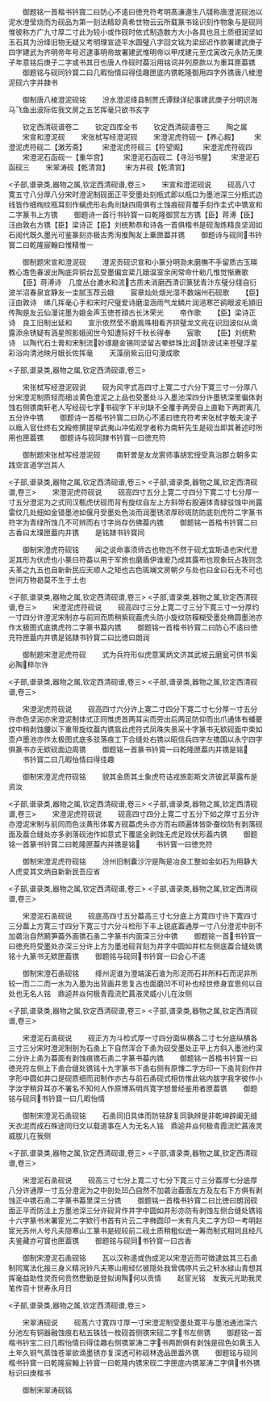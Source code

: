 <!-- { "loadSidebar": true } -->
　　御题铭一首楷书钤寳二曰防心不逺曰徳充符考明髙濓遵生八牋称唐澄泥砚池以泥水澄莹烧而为砚品为第一刻法精玅真希世物云云所载篆书铭识刻作物象与是砚同惟彼称方广九寸厚二寸此为较小或作砚时依式制造数方大小各具也且土质细润坚如玉石其为汾绛旧物无疑又考明理宣迹平水圆璧八字回文铭为梁邱迟作款署建武庚子四字建武为齐明帝年号迟逮事明帝故署建武惟明帝以甲戌建元至戊寅改元永防无庚子年意铭后庚子二字或书其日也唐人作砚时葢沿用铭词并列原款以为重耳匣葢镌
　　御题铭与砚同钤寳二曰几暇怡情曰得佳趣匣底内镌乾隆御用四字外镌唐八棱澄泥砚六字并隷书




　　御制唐八棱澄泥砚铭
　　汾水澄泥绛县制贾氏谭録详纪事建武庚子分明识海马飞鱼出波际佐我文房之五艺挥毫只欲书亥字












　　钦定西清砚谱卷二
　　钦定四库全书
　　钦定西清砚谱卷三
　　陶之属
　　宋宣和澄泥砚
　　宋张栻写经澄泥砚
　　宋澄泥虎符砚一【养心殿】
　　宋澄泥虎符砚二【潄芳斋】
　　宋澄泥虎符砚三【符望阁】
　　宋澄泥虎符砚四
　　宋澄泥石函砚一【重华宫】
　　宋澄泥石函砚二【寻沿书屋】
　　宋澄泥石函砚三
　　宋翠涛砚【乾清宫】
　　宋方井砚【乾清宫】


<子部,谱录类,器物之属,钦定西清砚谱,卷三>
　　宋宣和澄泥砚说
　　砚高八寸寛五寸八分厚八分宋时澄泥制砚面正平受墨处刻瓶式即以瓶口为墨池深三分瓶式边线皆作细绹纹瓶耳刻作螭虎形右角刓缺四周俱有土蚀痕砚背覆手刻作圭式中镌宣和二字篆书上方镌
　　御题诗一首行书钤寳一曰乾隆御赏左方镌【臣】蒋溥【臣】汪由敦右方镌【臣】梁诗正【臣】刘统勲恭和诗各一首俱楷书是砚淘炼精良坚润如石阅代既久墨光可鉴篆刻亦极古秀洵推陶友上乗匣葢并镌
　　御题诗与砚同书钤寳二曰乾隆宸翰曰惟精惟一




　　御制题宋宣和澄泥砚
　　澄泥贡砚识宣和小篆分明泐未磨橅不手留质古玉暎教心澹色春波出陶底异铜台瓦受墨偏宜棐几娥温室余闲常命什勑几惟觉惭赓歌
　　【臣】蒋溥诗　几度丛台漉水和流古质未消磨西清识篆犹青汴东璧分牋自衍波半沼春泉宜静友一圭腻玉荐云娥
　　宸章灿处烟光湿不数端州石砚歌
　　【臣】汪由敦诗　绨几挥毫心手和宋时尺璧爱诗磨湿涵雨气龙鳞片润浥寒芒鹆眼波毛頴旧传陶是友云仙漫诧墨为娥金声玉徳苍顔古长沐荣光
　　帝作歌
　　【臣】梁诗正诗　良工旧制出延和
　　宣示依然莹不磨鳯咮相看齐拱璧龙文宛在识回波似从滴露添余锈疑有涵星照影娥阅世今知遭际好千秋长得奉
　　宸歌
　　【臣】刘统勲诗　以陶代石土膏和宋制流妙琢磨金锡同坚留古晕蚌珠比润防波试来苍璧浮星彩浴向清池映月娥长佐挥毫
　　天藻丽紫云旧句漫成歌










<子部,谱录类,器物之属,钦定西清砚谱,卷三>








　　宋张栻写经澄泥砚说
　　砚为风字式高四寸上寛二寸六分下寛三寸一分厚八分宋澄泥制质轻而细淡黄色澄泥之上品也受墨处斗入墨池深四分许墨锈深里徧体剥蚀右侧镌南轩老人写经砚七字书砚字下半刓缺不全覆手两旁自上直勒下两跗离几五分许中镌
　　御题诗一首楷书钤寳二曰防心不逺曰徳充符考宋张栻字敬夫浚子以廕入官仕终右文殿修撰提举武夷山冲佑观学者称为南轩先生是砚当即其著述时所用也匣葢镌
　　御题诗与砚同隷书钤寳一曰徳充符












　　御制题宋张栻写经澄泥砚
　　南轩曽是友龙賔师事胡宏授受真治郡立朝多实践空言道学岂其人













<子部,谱录类,器物之属,钦定西清砚谱,卷三>
<子部,谱录类,器物之属,钦定西清砚谱,卷三>
　　宋澄泥虎符砚说
　　砚高四寸五分上寛二寸四分下寛二寸七分厚一寸五分澄泥为之式同汉甎虎伏砚而背有旋纹自左上方斜带右股遍体青緑驳蚀中尚露雷纹几处细如金错墨池如偃月受墨处色淡而润墨锈浓厚砂斑防防底刻虎符二字篆书符字为青绿所蚀几不可辨而右寸字尚存仿佛葢内镌
　　御题铭一首楷书钤寳二曰古香曰太璞匣葢内并镌
　　是铭隷书钤寳同







　　御制宋澄虎符砚铭
　　闻之说命事须师古也物岂不然于砚尤宜斯语也宋代澄泥其形为伏虎也小篆曰符葢以用于军旅也磨盾伊谁爰乃成其露布也观象玩占我则念夫革之九五也自新新民应天顺人之矩也古色斑斓文房朝夕与处也曰金曰石无不可也世间万物曷莫不生于土也









<子部,谱录类,器物之属,钦定西清砚谱,卷三>
<子部,谱录类,器物之属,钦定西清砚谱,卷三>
　　宋澄泥虎符砚说
　　砚高四寸三分上寛二寸三分下寛三寸一分厚约一寸四分许澄泥宋制亦与前同而质稍紫砚葢虎头防小旋纹防糢糊受墨处椭圆墨池亦作太极图式底镌虎符二字篆书葢内镌
　　御题铭一首楷书钤寳二曰防心不逺曰徳充符匣葢内并镌是铭隷书钤寳二曰比徳曰朗润









　　御制题宋澄泥虎符砚
　　式为兵符形似虎意寓炳文济其武坡云磨瓮可供书奚必陶稡尔许













<子部,谱录类,器物之属,钦定西清砚谱,卷三>
<子部,谱录类,器物之属,钦定西清砚谱,卷三>








　　宋澄泥虎符砚说
　　砚高四寸六分许上寛二寸四分下寛二寸七分厚一寸五分许赤色坚润亦宋澄泥制体式正同惟虎首两耳尖而旁出后两足防仰而出爪通体有蟠夔纹中稍剥蚀腰以下重带旋纹葢内镌翕此虎符式凤咮失景采十字篆书无欵砚面中束如壶卢墨池亦作太极图式底多驳落痕工下合缝处右镌以昭信兵四字左镌国以永宁四字俱篆书亦无欵砚面边周镌
　　御题铭一首篆书钤寳一曰乾隆匣葢内并镌是铭
　　书钤寳二曰几暇怡情曰得佳趣













　　御制宋澄泥虎符砚铭
　　貌其金质其土象虎符诘戎旅彰斯文济彼武草露布是资汝













<子部,谱录类,器物之属,钦定西清砚谱,卷三>
<子部,谱录类,器物之属,钦定西清砚谱,卷三>
　　宋澄泥虎符砚说
　　砚高四寸四分上寛二寸五分下如之厚寸五分许亦澄泥宋制与前同而色淡黄形体畧方砚葢虎头亦方而右頋遍体皆卧蚕纹防有剥落砚面及葢合缝处亦多剥落砚池作如意式下覆底全剥蚀无虎足跧伏形葢内镌
　　御题铭一首篆书钤寳二曰乾隆匣葢内并镌是铭
　　书钤寳一曰徳充符








　　御制宋澄泥虎符砚铭
　　汾州旧制囊沙泞是陶是冶良工整如金如石为用静大人虎变其文炳自新新民吾应省













<子部,谱录类,器物之属,钦定西清砚谱,卷三>
<子部,谱录类,器物之属,钦定西清砚谱,卷三>








　　宋澄泥石圅砚说
　　砚底高四寸五分葢高三寸七分底上方寛四寸许下寛四寸三分葢上方寛三寸四分下寛三寸六分斗检形下丰上锐底葢通厚一寸八分澄泥中剖不加砻治自然鬭笋葢外面镌石圅二字篆书内面深三分中镌
　　御题铭一首书钤寳一曰徳充符受墨处亦深三分许上方为墨池砚背刻为井字中圆如井栏左侧底葢合缝处镌铭十九篆书无欵匣葢镌
　　御题铭与砚同书钤寳一曰会心不逺














　　御制宋澄石圅砚铭
　　绛州泥谁为澄端溪石谁为形泥而石非所料石而泥非所较一而二二而一水为入墨为出背画井思复古也面磨凹不可补也经世修身宜思何以自处也无名人铭　鼎逌井焱何极青霞流贮菖液灵威小儿在汝侧










<子部,谱录类,器物之属,钦定西清砚谱,卷三>
<子部,谱录类,器物之属,钦定西清砚谱,卷三>








　　宋澄泥石圅砚说
　　砚正方为斗检式厚一寸四分面纵横各二寸七分底纵横各三寸三分宋时澄泥制剖为石圅上下自然浑合下圅为砚受墨处正平上方斜入墨池约深二分许上圅为葢面有剥蚀痕镌石圅二字篆书葢内镌
　　御题铭一首楷书钤寳一曰徳充符左侧上下圅合缝处镌铭十九字篆书下圅右侧有原慱二字方印一下圅背刻作井字形中圆如井口是砚质细而润制作亦古与前石圅砚式相仿惟此铭内胈字我字彼作小字汝字稍异耳亦不署名不知何人作原博系明呉寛字想曽经鉴用者匣葢镌
　　御题铭与砚同书钤寳一曰几暇怡情











　　御制宋澄泥石圅砚铭
　　石圅同旧具体而防铭辞复同孰辨是非乾坤辟阖无缝天衣泥而成石殊途同归文以载道事在人为无名人铭　鼎逌井焱何极青霞流贮菖液灵威胈儿在我侧











<子部,谱录类,器物之属,钦定西清砚谱,卷三>
<子部,谱录类,器物之属,钦定西清砚谱,卷三>








　　宋澄泥石圅砚说
　　砚高三寸七分上寛二寸七分下寛三寸三分葢厚七分底厚八分许通厚一寸五分澄泥为之中剖处凹凸自然不加砻治葢面左方及左右下方俱有剥蚀正中镌石圅二字篆书葢里深三分镌
　　御题铭一首楷书钤寳二曰比徳曰朗润砚面正平而防洼上方墨池深三分许砚背作井字中圆如井形亦防有剥蚀左侧合缝处镌铭十六字篆书末署宧光二字欵行书首有片云二字椭圆印一末有凡夫二字方印一考明赵宧光苏州人号凡夫隠寒山工篆书是砚较前二砚土质稍粗似逊一筹而制式相同且经凡夫鉴藏亦可寳也匣葢镌
　　御题铭与砚同书钤寳一曰古香











　　御制宋澄泥石圅砚铭
　　瓦以汉称逺或伪成泥以宋澄近而可徴逮兹其三石圅制同寓法化报三身义精况钤凡夫寒山用经忆彼隠处我曾偶停片云之轩水緑山青想其挥毫益助性灵而何贲然懋勤是登拟询陶何以贡情
　　赵宧光铭　发我元光助我灵笔传百十世寿永月日









<子部,谱录类,器物之属,钦定西清砚谱,卷三>








　　宋翠涛砚说
　　砚髙六寸寛四寸厚一寸宋澄泥制受墨处寛平与墨池通池深六分池左有铜器融蚀痕右粘五铢钱一枚砚首侧镌宋砚二字书左侧镌
　　御题铭一首楷书钤宝二曰几暇怡情曰得佳趣右侧镌翠涛二字书两跗俱有剥蚀是砚色如黄玉入土年久铜气蒸蚀苍翠欲滴墨锈亦复深透可称砚林逸品匣葢外镌
　　御题铭与砚同楷书钤寳一曰乾隆宸翰上钤寳一曰乾隆内镌宋砚二字匣底内镌翠涛二字俱书外镌标识曰庚楷书













　　御制宋翠涛砚铭
